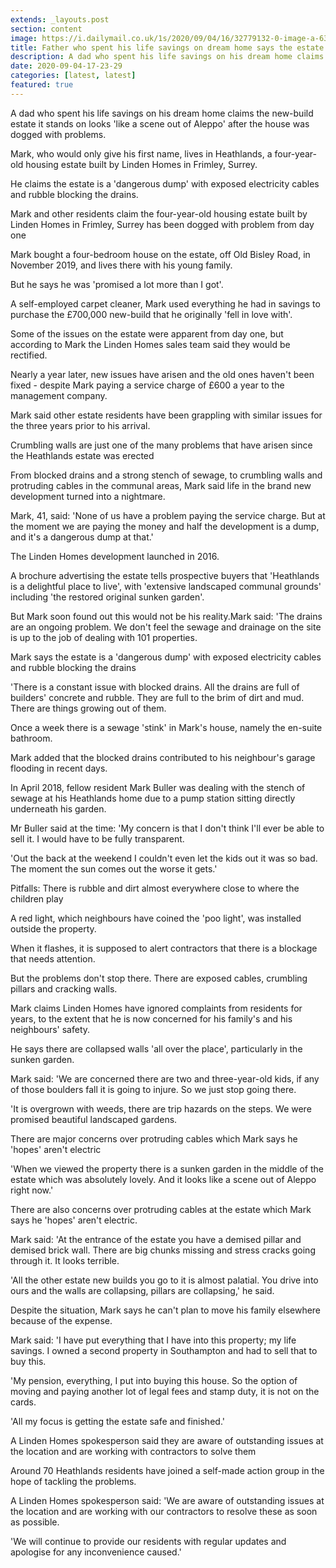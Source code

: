 ```yaml
---
extends: _layouts.post
section: content
image: https://i.dailymail.co.uk/1s/2020/09/04/16/32779132-0-image-a-63_1599231618855.jpg 
title: Father who spent his life savings on dream home says the estate looks like a scene from Aleppo 
description: A dad who spent his life savings on his dream home claims the new-build estate it is on looks like a scene out of Aleppo after the house was dogged with problems. Mark says Heathlands is a dump. 
date: 2020-09-04-17-23-29 
categories: [latest, latest] 
featured: true 
--- 
```

A dad who spent his life savings on his dream home claims the new-build estate it stands on looks 'like a scene out of Aleppo' after the house was dogged with problems.

Mark, who would only give his first name, lives in Heathlands, a four-year-old housing estate built by Linden Homes in Frimley, Surrey.

He claims the estate is a 'dangerous dump' with exposed electricity cables and rubble blocking the drains.

Mark and other residents claim the four-year-old housing estate built by Linden Homes in Frimley, Surrey has been dogged with problem from day one 

Mark bought a four-bedroom house on the estate, off Old Bisley Road, in November 2019, and lives there with his young family.

But he says he was 'promised a lot more than I got'.

A self-employed carpet cleaner, Mark used everything he had in savings to purchase the £700,000 new-build that he originally 'fell in love with'.

Some of the issues on the estate were apparent from day one, but according to Mark the Linden Homes sales team said they would be rectified.

Nearly a year later, new issues have arisen and the old ones haven't been fixed - despite Mark paying a service charge of £600 a year to the management company.

Mark said other estate residents have been grappling with similar issues for the three years prior to his arrival.



Crumbling walls are just one of the many problems that have arisen since the Heathlands estate was erected

From blocked drains and a strong stench of sewage, to crumbling walls and protruding cables in the communal areas, Mark said life in the brand new development turned into a nightmare.

Mark, 41, said: 'None of us have a problem paying the service charge. But at the moment we are paying the money and half the development is a dump, and it's a dangerous dump at that.'

The Linden Homes development launched in 2016.

A brochure advertising the estate tells prospective buyers that 'Heathlands is a delightful place to live', with 'extensive landscaped communal grounds' including 'the restored original sunken garden'.

But Mark soon found out this would not be his reality.Mark said: 'The drains are an ongoing problem. We don't feel the sewage and drainage on the site is up to the job of dealing with 101 properties.

Mark says the estate is a 'dangerous dump' with exposed electricity cables and rubble blocking the drains

'There is a constant issue with blocked drains. All the drains are full of builders' concrete and rubble. They are full to the brim of dirt and mud. There are things growing out of them.

Once a week there is a sewage 'stink' in Mark's house, namely the en-suite bathroom.

Mark added that the blocked drains contributed to his neighbour's garage flooding in recent days.

In April 2018, fellow resident Mark Buller was dealing with the stench of sewage at his Heathlands home due to a pump station sitting directly underneath his garden.

Mr Buller said at the time: 'My concern is that I don't think I'll ever be able to sell it. I would have to be fully transparent.

'Out the back at the weekend I couldn't even let the kids out it was so bad. The moment the sun comes out the worse it gets.'

Pitfalls: There is rubble and dirt almost everywhere close to where the children play

A red light, which neighbours have coined the 'poo light', was installed outside the property.

When it flashes, it is supposed to alert contractors that there is a blockage that needs attention.

But the problems don't stop there. There are exposed cables, crumbling pillars and cracking walls.

Mark claims Linden Homes have ignored complaints from residents for years, to the extent that he is now concerned for his family's and his neighbours' safety.

He says there are collapsed walls 'all over the place', particularly in the sunken garden.

Mark said: 'We are concerned there are two and three-year-old kids, if any of those boulders fall it is going to injure. So we just stop going there.

'It is overgrown with weeds, there are trip hazards on the steps. We were promised beautiful landscaped gardens.



There are major concerns over protruding cables which Mark says he 'hopes' aren't electric

'When we viewed the property there is a sunken garden in the middle of the estate which was absolutely lovely. And it looks like a scene out of Aleppo right now.'

There are also concerns over protruding cables at the estate which Mark says he 'hopes' aren't electric.

Mark said: 'At the entrance of the estate you have a demised pillar and demised brick wall. There are big chunks missing and stress cracks going through it. It looks terrible.

'All the other estate new builds you go to it is almost palatial. You drive into ours and the walls are collapsing, pillars are collapsing,' he said.

Despite the situation, Mark says he can't plan to move his family elsewhere because of the expense.

Mark said: 'I have put everything that I have into this property; my life savings. I owned a second property in Southampton and had to sell that to buy this.

'My pension, everything, I put into buying this house. So the option of moving and paying another lot of legal fees and stamp duty, it is not on the cards.

'All my focus is getting the estate safe and finished.'

A Linden Homes spokesperson said they are aware of outstanding issues at the location and are working with contractors to solve them

Around 70 Heathlands residents have joined a self-made action group in the hope of tackling the problems.

A Linden Homes spokesperson said: 'We are aware of outstanding issues at the location and are working with our contractors to resolve these as soon as possible.

'We will continue to provide our residents with regular updates and apologise for any inconvenience caused.'

